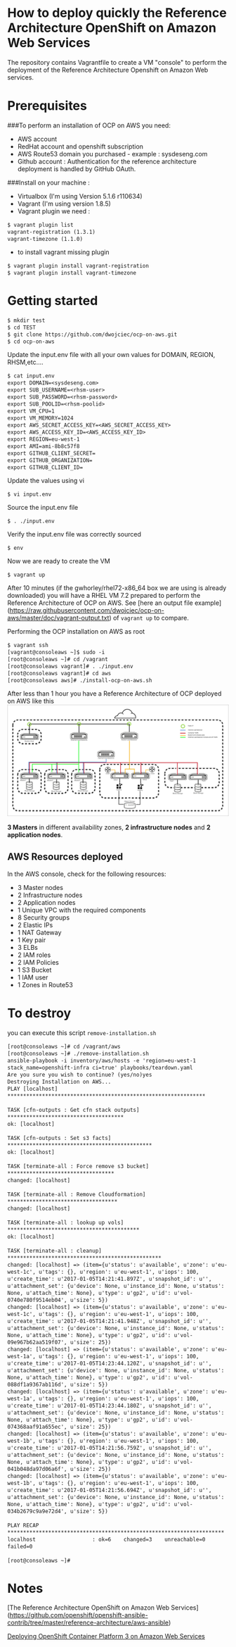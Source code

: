 # How to deploy quickly the Reference Architecture OpenShift on Amazon Web Services

The repository contains Vagrantfile to create a VM "console" to perform the deployment of the Reference Architecture Openshift on Amazon Web services.


# Prerequisites

###To perform an installation of OCP on AWS you need:

-  AWS account
-  RedHat account and openshift subscription
-  AWS Route53 domain you purchased - example : sysdeseng.com
-  Github account : Authentication for the reference architecture deployment is
handled by GitHub OAuth.


###Install on your machine :

* Virtualbox (I'm using Version 5.1.6 r110634)
* Vagrant (I'm using version 1.8.5)
* Vagrant plugin we need :  

``` 
$ vagrant plugin list
vagrant-registration (1.3.1)
vagrant-timezone (1.1.0)
```
* to install vagrant missing plugin

```
$ vagrant plugin install vagrant-registration
$ vagrant plugin install vagrant-timezone
```

# Getting started

```
$ mkdir test
$ cd TEST
$ git clone https://github.com/dwojciec/ocp-on-aws.git
$ cd ocp-on-aws
```
Update the input.env file with all your own values for DOMAIN, REGION, RHSM,etc....

```
$ cat input.env 
export DOMAIN=<sysdeseng.com>
export SUB_USERNAME=<rhsm-user>
export SUB_PASSWORD=<rhsm-password>
export SUB_POOLID=<rhsm-poolid>
export VM_CPU=1
export VM_MEMORY=1024
export AWS_SECRET_ACCESS_KEY=<AWS_SECRET_ACCESS_KEY>
export AWS_ACCESS_KEY_ID=<AWS_ACCESS_KEY_ID>
export REGION=eu-west-1
export AMI=ami-8b8c57f8
export GITHUB_CLIENT_SECRET=
export GITHUB_ORGANIZATION=
export GITHUB_CLIENT_ID=
```

Update the values using vi

```
$ vi input.env
```

Source the input.env file 

```
$ . ./input.env
```

Verify the input.env file was correctly sourced

```
$ env 

```
Now we are ready to create the VM

```
$ vagrant up 
```

After 10 minutes (if the gwhorley/rhel72-x86_64 box we are using is already downloaded) you will have a RHEL VM 7.2 prepared to perform the Reference Architecture of OCP on AWS. See [here an output file example] (https://raw.githubusercontent.com/dwojciec/ocp-on-aws/master/doc/vagrant-output.txt)  of `vagrant up` to compare.

Performing the OCP installation on AWS as root

```
$ vagrant ssh
[vagrant@consoleaws ~]$ sudo -i
[root@consoleaws ~]# cd /vagrant
[root@consoleaws vagrant]# . ./input.env
[root@consoleaws vagrant]# cd aws
[root@consoleaws aws]# ./install-ocp-on-aws.sh
```

After less than 1 hour you have a Reference Architecture of OCP deployed on AWS like this ![Architecture](images/arch.jpg)

**3 Masters** in different availability zones, **2 infrastructure nodes** and **2 application nodes**.

## AWS Resources deployed

In the AWS console, check for the following resources:

-  3 Master nodes
-  2 Infrastructure nodes
- 2 Application nodes
- 1 Unique VPC with the required components
- 8 Security groups
- 2 Elastic IPs
- 1 NAT Gateway
- 1 Key pair
- 3 ELBs
- 2 IAM roles
- 2 IAM Policies
- 1 S3 Bucket
- 1 IAM user
- 1 Zones in Route53


# To destroy

you can execute this script `remove-installation.sh` 

```
[root@consoleaws ~]# cd /vagrant/aws
[root@consoleaws ~]# ./remove-installation.sh
ansible-playbook -i inventory/aws/hosts -e 'region=eu-west-1 stack_name=openshift-infra ci=true' playbooks/teardown.yaml
Are you sure you wish to continue? (yes/no)yes
Destroying Installation on AWS...
PLAY [localhost] ***************************************************************

TASK [cfn-outputs : Get cfn stack outputs] *************************************
ok: [localhost]

TASK [cfn-outputs : Set s3 facts] **********************************************
ok: [localhost]

TASK [terminate-all : Force remove s3 bucket] **********************************
changed: [localhost]

TASK [terminate-all : Remove Cloudformation] ***********************************
changed: [localhost]

TASK [terminate-all : lookup up vols] ******************************************
ok: [localhost]

TASK [terminate-all : cleanup] *************************************************
changed: [localhost] => (item={u'status': u'available', u'zone': u'eu-west-1c', u'tags': {}, u'region': u'eu-west-1', u'iops': 100, u'create_time': u'2017-01-05T14:21:41.897Z', u'snapshot_id': u'', u'attachment_set': {u'device': None, u'instance_id': None, u'status': None, u'attach_time': None}, u'type': u'gp2', u'id': u'vol-0740e780f9514eb04', u'size': 5})
changed: [localhost] => (item={u'status': u'available', u'zone': u'eu-west-1c', u'tags': {}, u'region': u'eu-west-1', u'iops': 100, u'create_time': u'2017-01-05T14:21:41.948Z', u'snapshot_id': u'', u'attachment_set': {u'device': None, u'instance_id': None, u'status': None, u'attach_time': None}, u'type': u'gp2', u'id': u'vol-09e967b62aa519f07', u'size': 25})
changed: [localhost] => (item={u'status': u'available', u'zone': u'eu-west-1a', u'tags': {}, u'region': u'eu-west-1', u'iops': 100, u'create_time': u'2017-01-05T14:23:44.120Z', u'snapshot_id': u'', u'attachment_set': {u'device': None, u'instance_id': None, u'status': None, u'attach_time': None}, u'type': u'gp2', u'id': u'vol-088df1a9367ab116d', u'size': 5})
changed: [localhost] => (item={u'status': u'available', u'zone': u'eu-west-1a', u'tags': {}, u'region': u'eu-west-1', u'iops': 100, u'create_time': u'2017-01-05T14:23:44.180Z', u'snapshot_id': u'', u'attachment_set': {u'device': None, u'instance_id': None, u'status': None, u'attach_time': None}, u'type': u'gp2', u'id': u'vol-074368aaf91a655ec', u'size': 25})
changed: [localhost] => (item={u'status': u'available', u'zone': u'eu-west-1b', u'tags': {}, u'region': u'eu-west-1', u'iops': 100, u'create_time': u'2017-01-05T14:21:56.759Z', u'snapshot_id': u'', u'attachment_set': {u'device': None, u'instance_id': None, u'status': None, u'attach_time': None}, u'type': u'gp2', u'id': u'vol-041b048da97d06a6f', u'size': 25})
changed: [localhost] => (item={u'status': u'available', u'zone': u'eu-west-1b', u'tags': {}, u'region': u'eu-west-1', u'iops': 100, u'create_time': u'2017-01-05T14:21:56.694Z', u'snapshot_id': u'', u'attachment_set': {u'device': None, u'instance_id': None, u'status': None, u'attach_time': None}, u'type': u'gp2', u'id': u'vol-034b2679c9a9e72d4', u'size': 5})

PLAY RECAP *********************************************************************
localhost                  : ok=6    changed=3    unreachable=0    failed=0   

[root@consoleaws ~]#
```

# Notes
[The Reference Architecture OpenShift on Amazon Web Services] (https://github.com/openshift/openshift-ansible-contrib/tree/master/reference-architecture/aws-ansible)

[Deploying OpenShift Container
Platform 3 on Amazon Web Services](https://access.redhat.com/articles/2623521)